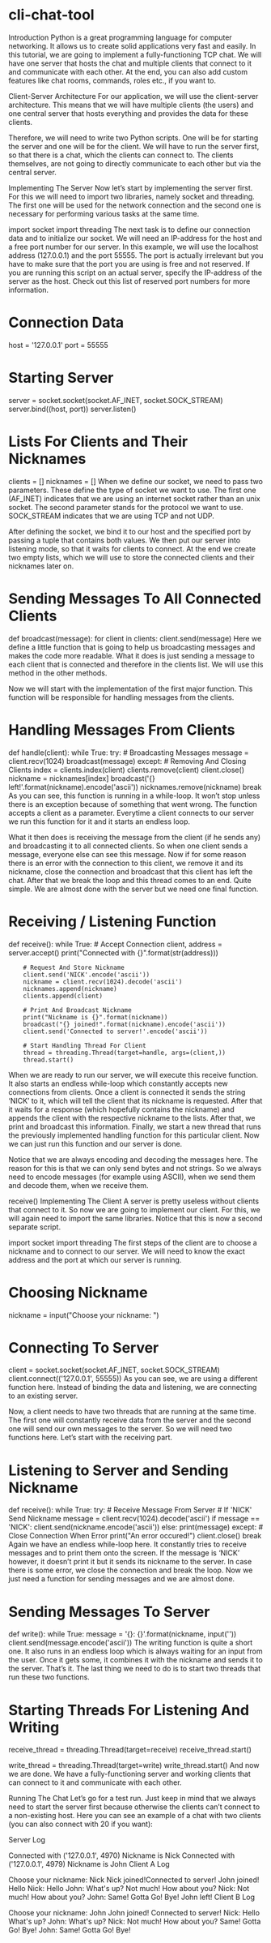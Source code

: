 # cli-chat-tool
Introduction
Python is a great programming language for computer networking. It allows us to create solid applications very fast and easily. In this tutorial, we are going to implement a fully-functioning TCP chat. We will have one server that hosts the chat and multiple clients that connect to it and communicate with each other. At the end, you can also add custom features like chat rooms, commands, roles etc., if you want to.

Client-Server Architecture
For our application, we will use the client-server architecture. This means that we will have multiple clients (the users) and one central server that hosts everything and provides the data for these clients.


Therefore, we will need to write two Python scripts. One will be for starting the server and one will be for the client. We will have to run the server first, so that there is a chat, which the clients can connect to. The clients themselves, are not going to directly communicate to each other but via the central server.

Implementing The Server
Now let’s start by implementing the server first. For this we will need to import two libraries, namely socket and threading. The first one will be used for the network connection and the second one is necessary for performing various tasks at the same time.

import socket
import threading
The next task is to define our connection data and to initialize our socket. We will need an IP-address for the host and a free port number for our server. In this example, we will use the localhost address (127.0.0.1) and the port 55555. The port is actually irrelevant but you have to make sure that the port you are using is free and not reserved. If you are running this script on an actual server, specify the IP-address of the server as the host. Check out this list of reserved port numbers for more information.

# Connection Data
host = '127.0.0.1'
port = 55555

# Starting Server
server = socket.socket(socket.AF_INET, socket.SOCK_STREAM)
server.bind((host, port))
server.listen()

# Lists For Clients and Their Nicknames
clients = []
nicknames = []
When we define our socket, we need to pass two parameters. These define the type of socket we want to use. The first one (AF_INET) indicates that we are using an internet socket rather than an unix socket. The second parameter stands for the protocol we want to use. SOCK_STREAM indicates that we are using TCP and not UDP.

After defining the socket, we bind it to our host and the specified port by passing a tuple that contains both values. We then put our server into listening mode, so that it waits for clients to connect. At the end we create two empty lists, which we will use to store the connected clients and their nicknames later on.

# Sending Messages To All Connected Clients
def broadcast(message):
    for client in clients:
        client.send(message)
Here we define a little function that is going to help us broadcasting messages and makes the code more readable. What it does is just sending a message to each client that is connected and therefore in the clients list. We will use this method in the other methods.

Now we will start with the implementation of the first major function. This function will be responsible for handling messages from the clients.

# Handling Messages From Clients
def handle(client):
    while True:
        try:
            # Broadcasting Messages
            message = client.recv(1024)
            broadcast(message)
        except:
            # Removing And Closing Clients
            index = clients.index(client)
            clients.remove(client)
            client.close()
            nickname = nicknames[index]
            broadcast('{} left!'.format(nickname).encode('ascii'))
            nicknames.remove(nickname)
            break
As you can see, this function is running in a while-loop. It won’t stop unless there is an exception because of something that went wrong. The function accepts a client as a parameter. Everytime a client connects to our server we run this function for it and it starts an endless loop.

What it then does is receiving the message from the client (if he sends any) and broadcasting it to all connected clients. So when one client sends a message, everyone else can see this message. Now if for some reason there is an error with the connection to this client, we remove it and its nickname, close the connection and broadcast that this client has left the chat. After that we break the loop and this thread comes to an end. Quite simple. We are almost done with the server but we need one final function.

# Receiving / Listening Function
def receive():
    while True:
        # Accept Connection
        client, address = server.accept()
        print("Connected with {}".format(str(address)))

        # Request And Store Nickname
        client.send('NICK'.encode('ascii'))
        nickname = client.recv(1024).decode('ascii')
        nicknames.append(nickname)
        clients.append(client)

        # Print And Broadcast Nickname
        print("Nickname is {}".format(nickname))
        broadcast("{} joined!".format(nickname).encode('ascii'))
        client.send('Connected to server!'.encode('ascii'))

        # Start Handling Thread For Client
        thread = threading.Thread(target=handle, args=(client,))
        thread.start()
When we are ready to run our server, we will execute this receive function. It also starts an endless while-loop which constantly accepts new connections from clients. Once a client is connected it sends the string ‘NICK’ to it, which will tell the client that its nickname is requested. After that it waits for a response (which hopefully contains the nickname) and appends the client with the respective nickname to the lists. After that, we print and broadcast this information. Finally, we start a new thread that runs the previously implemented handling function for this particular client. Now we can just run this function and our server is done.

Notice that we are always encoding and decoding the messages here. The reason for this is that we can only send bytes and not strings. So we always need to encode messages (for example using ASCII), when we send them and decode them, when we receive them.

receive()
Implementing The Client
A server is pretty useless without clients that connect to it. So now we are going to implement our client. For this, we will again need to import the same libraries. Notice that this is now a second separate script.

import socket
import threading
The first steps of the client are to choose a nickname and to connect to our server. We will need to know the exact address and the port at which our server is running.

# Choosing Nickname
nickname = input("Choose your nickname: ")

# Connecting To Server
client = socket.socket(socket.AF_INET, socket.SOCK_STREAM)
client.connect(('127.0.0.1', 55555))
As you can see, we are using a different function here. Instead of binding the data and listening, we are connecting to an existing server.

Now, a client needs to have two threads that are running at the same time. The first one will constantly receive data from the server and the second one will send our own messages to the server. So we will need two functions here. Let’s start with the receiving part.

# Listening to Server and Sending Nickname
def receive():
    while True:
        try:
            # Receive Message From Server
            # If 'NICK' Send Nickname
            message = client.recv(1024).decode('ascii')
            if message == 'NICK':
                client.send(nickname.encode('ascii'))
            else:
                print(message)
        except:
            # Close Connection When Error
            print("An error occured!")
            client.close()
            break
Again we have an endless while-loop here. It constantly tries to receive messages and to print them onto the screen. If the message is ‘NICK’ however, it doesn’t print it but it sends its nickname to the server. In case there is some error, we close the connection and break the loop. Now we just need a function for sending messages and we are almost done.

# Sending Messages To Server
def write():
    while True:
        message = '{}: {}'.format(nickname, input(''))
        client.send(message.encode('ascii'))
The writing function is quite a short one. It also runs in an endless loop which is always waiting for an input from the user. Once it gets some, it combines it with the nickname and sends it to the server. That’s it. The last thing we need to do is to start two threads that run these two functions.

# Starting Threads For Listening And Writing
receive_thread = threading.Thread(target=receive)
receive_thread.start()

write_thread = threading.Thread(target=write)
write_thread.start()
And now we are done. We have a fully-functioning server and working clients that can connect to it and communicate with each other. 

Running The Chat
Let’s go for a test run. Just keep in mind that we always need to start the server first because otherwise the clients can’t connect to a non-existing host. Here you can see an example of a chat with two clients (you can also connect with 20 if you want):

Server Log

Connected with ('127.0.0.1', 4970)
Nickname is Nick
Connected with ('127.0.0.1', 4979)
Nickname is John
Client A Log

Choose your nickname: Nick
Nick joined!Connected to server!
John joined!
Hello
Nick: Hello
John: What's up?
Not much! How about you?
Nick: Not much! How about you?
John: Same! Gotta Go! Bye!
John left!
Client B Log

Choose your nickname: John
John joined!
Connected to server!
Nick: Hello
What's up?
John: What's up?
Nick: Not much! How about you?
Same! Gotta Go! Bye!
John: Same! Gotta Go! Bye!
